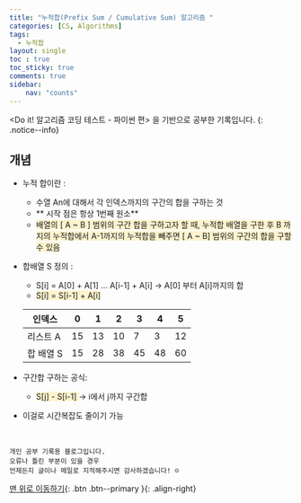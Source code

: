 ```yaml
---
title: "누적합(Prefix Sum / Cumulative Sum) 알고리즘 "
categories: [CS, Algorithms]
tags:
  - 누적합
layout: single
toc : true
toc_sticky: true
comments: true
sidebar:
    nav: "counts"
---
```


<Do it! 알고리즘 코딩 테스트 - 파이썬 편> 을 기반으로 공부한 기록입니다. 
{: .notice--info}

## 개념
- 누적 합이란 : 
    - 수열 An에 대해서 각 인덱스까지의 구간의 합을 구하는 것
    - ** 시작 점은 항상 1번째 원소**
    - <span style="background-color: #fff3cd"> 배열의 [ A ~ B ] 범위의 구간 합을 구하고자 할 때, 누적합 배열을 구한 후 B 까지의 누적합에서 A-1까지의 누적합을 빼주면 [ A ~ B] 범위의 구간의 합을 구할 수 있음</span> 

- 합배열 S 정의 : 
    - S[i] = A[0] + A[1] ... A[i-1] + A[i]  -> A[0] 부터 A[i]까지의 합
    - <span style="background-color: #fff3cd"> S[i] = S[i-1] + A[i] </span>

    | 인덱스 | 0  | 1  | 2  | 3  | 4  | 5  |
    |--------|----|----|----|----|----|----|
    | 리스트 A | 15 | 13 | 10 | 7  | 3  | 12 |
    | 합 배열 S | 15 | 28 | 38 | 45 | 48 | 60 |

- 구간합 구하는 공식:
    - <span style="background-color: #fff3cd"> S[j] - S[i-1] </span> -> i에서 j까지 구간합
- 이걸로 시간복잡도 줄이기 가능

<br>

    개인 공부 기록용 블로그입니다.
    오류나 틀린 부분이 있을 경우 
    언제든지 글이나 메일로 지적해주시면 감사하겠습니다! ☺

[맨 위로 이동하기](#){: .btn .btn--primary }{: .align-right}